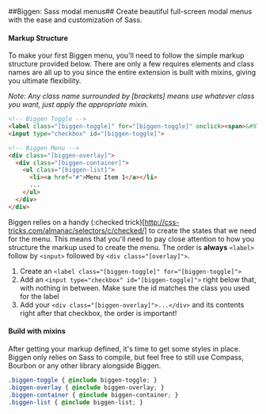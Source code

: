 ##Biggen: Sass modal menus##
Create beautiful full-screen modal menus with the ease and customization of Sass.

#### Markup Structure ####
To make your first Biggen menu, you'll need to follow the simple markup structure provided below. There are only a few requires elements and class names are all up to you since the entire extension is built with mixins, giving you ultimate flexibility.

_Note: Any class name surrounded by [brackets] means use whatever class you want, just apply the appropriate mixin._

```html
<!-- Biggen Toggle -->
<label class="[biggen-toggle]" for="[biggen-toggle]" onclick><span>&#9776;</span> Menu</label>
<input type="checkbox" id="[biggen-toggle]">

<!-- Biggen Menu -->
<div class="[biggen-overlay]">
  <div class="[biggen-container]">
    <ul class="[biggen-list]">
      <li><a href="#">Menu Item 1</a></li>
      ...
    </ul>
  </div>
</div>
```

Biggen relies on a handy (:checked trick)[http://css-tricks.com/almanac/selectors/c/checked/] to create the states that we need for the menu. This means that you'll need to pay close attention to how you structure the markup used to create the menu. The order is **always** `<label>` follow by `<input>` followed by `<div class="[overlay]">`.

1. Create an `<label class="[biggen-toggle]" for="[biggen-toggle]">`
2. Add an `<input type="checkbox" id="[biggen-toggle]">` right below that, with nothing in between. Make sure the id matches the class you used for the label
3. Add your `<div class="[biggen-overlay]">...</div>` and its contents right after that checkbox, the order is important!


#### Build with mixins ####
After getting your markup defined, it's time to get some styles in place. Biggen only relies on Sass to compile, but feel free to still use Compass, Bourbon or any other library alongside Biggen.

```css
.biggen-toggle { @include biggen-toggle; }
.biggen-overlay { @include biggen-overlay; }
.biggen-container { @include biggen-container; }
.biggen-list { @include biggen-list; }
```